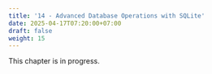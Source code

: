 ```yaml
---
title: '14 - Advanced Database Operations with SQLite'
date: 2025-04-17T07:20:00+07:00
draft: false
weight: 15
---
```


This chapter is in progress.
